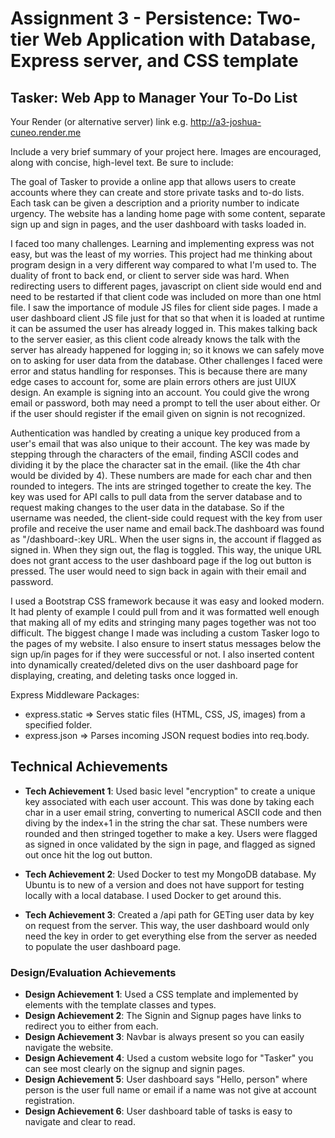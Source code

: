 Assignment 3 - Persistence: Two-tier Web Application with Database, Express server, and CSS template
===

## Tasker: Web App to Manager Your To-Do List

Your Render (or alternative server) link e.g. http://a3-joshua-cuneo.render.me

Include a very brief summary of your project here. Images are encouraged, along with concise, high-level text. Be sure to include:

The goal of Tasker to provide a online app that allows users to create accounts where they can create and store private tasks and to-do lists. Each task can be given a description and a priority number to indicate urgency. The website has a landing home page with some content, separate sign up and sign in pages, and the user dashboard with tasks loaded in. 

I faced too many challenges. Learning and implementing express was not easy, but was the least of my worries. This project had me thinking about program design in a very different way compared to what I'm used to. The duality of front to back end, or client to server side was hard. When redirecting users to different pages, javascript on client side would end and need to be restarted if that client code was included on more than one html file. I saw the importance of module JS files for client side pages. I made a user dashboard client JS file just for that so that when it is loaded at runtime it can be assumed the user has already logged in. This makes talking back to the server easier, as this client code already knows the talk with the server has already happened for logging in; so it knows we can safely move on to asking for user data from the database. Other challenges I faced were error and status handling for responses. This is because there are many edge cases to account for, some are plain errors others are just UIUX design. An example is signing into an account. You could give the wrong email or password, both may need a prompt to tell the user about either. Or if the user should register if the email given on signin is not recognized. 

Authentication was handled by creating a unique key produced from a user's email that was also unique to their account. The key was made by stepping through the characters of the email, finding ASCII codes and dividing it by the place the character sat in the email. (like the 4th char would be divided by 4). These numbers are made for each char and then rounded to integers. The ints are stringed together to create the key. The key was used for API calls to pull data from the server database and to request making changes to the user data in the database. So if the username was needed, the client-side could request with the key from user profile and receive the user name and email back.The dashboard was found as "/dashboard-:key URL. When the user signs in, the account if flagged as signed in. When they sign out, the flag is toggled. This way, the unique URL does not grant access to the user dashboard page if the log out button is pressed. The user would need to sign back in again with their email and password. 

I used a Bootstrap CSS framework because it was easy and looked modern. It had plenty of example I could pull from and it was formatted well enough that making all of my edits and stringing many pages together was not too difficult. The biggest change I made was including a custom Tasker logo to the pages of my website. I also ensure to insert status messages below the sign up/in pages for if they were successful or not. I also inserted content into dynamically created/deleted divs on the user dashboard page for displaying, creating, and deleting tasks once logged in. 

Express Middleware Packages:
- express.static => Serves static files (HTML, CSS, JS, images) from a specified folder.
- express.json => Parses incoming JSON request bodies into req.body.

## Technical Achievements
- **Tech Achievement 1**: Used basic level "encryption" to create a unique key associated with each user account. This was done by taking each char in a user email string, converting to numerical ASCII code and then diving by the index+1 in the string the char sat. These numbers were rounded and then stringed together to make a key. Users were flagged as signed in once validated by the sign in page, and flagged as signed out once hit the log out button. 

- **Tech Achievement 2**: Used Docker to test my MongoDB database. My Ubuntu is to new of a version and does not have support for testing locally with a local database. I used Docker to get around this. 

- **Tech Achievement 3**: Created a /api path for GETing user data by key on request from the server. This way, the user dashboard would only need the key in order to get everything else from the server as needed to populate the user dashboard page. 


### Design/Evaluation Achievements
- **Design Achievement 1**: Used a CSS template and implemented by elements with the template classes and types. 
- **Design Achievement 2**: The Signin and Signup pages have links to redirect you to either from each. 
- **Design Achievement 3**: Navbar is always present so you can easily navigate the website.
- **Design Achievement 4**: Used a custom website logo for "Tasker" you can see most clearly on the signup and signin pages. 
- **Design Achievement 5**: User dashboard says "Hello, person" where person is the user full name or email if a name was not give at account registration.
- **Design Achievement 6**: User dashboard table of tasks is easy to navigate and clear to read.
